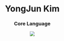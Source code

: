 <h1 align="center">YongJun Kim</h1>
<h3 align="center">Core Language</h3>
<p align="center">
  <a href="https://skillicons.dev">
    <img src="https://skillicons.dev/icons?i=js,html,css,python,matlab,c,cpp">
  </a>
</p>

